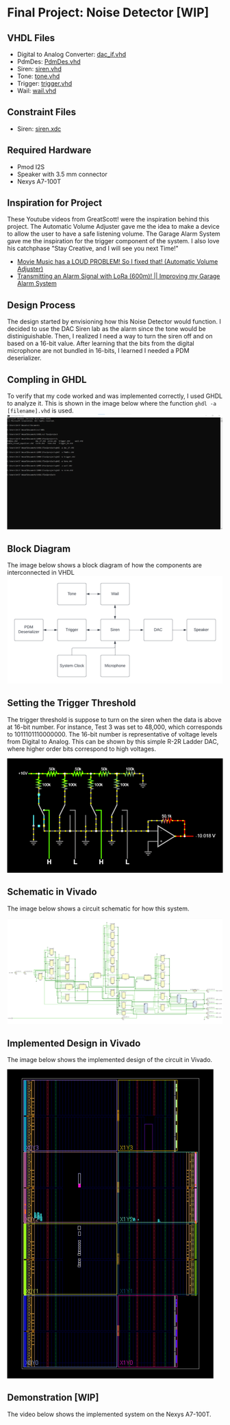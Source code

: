 # Final Project: Noise Detector [WIP]
## VHDL Files
* Digital to Analog Converter: [dac_if.vhd](./Test-3/dac_if.vhd)
* PdmDes: [PdmDes.vhd](./Test-3/PdmDes.vhd)
* Siren: [siren.vhd](./Test-3/siren.vhd)
* Tone: [tone.vhd](./Test-3/tone.vhd)
* Trigger: [trigger.vhd](./Test-3/trigger.vhd)
* Wail: [wail.vhd](./Test-3/wail.vhd)

## Constraint Files
* Siren: [siren.xdc](./Test-3/siren.xdc)

## Required Hardware
* Pmod I2S
* Speaker with 3.5 mm connector
* Nexys A7-100T

## Inspiration for Project
These Youtube videos from GreatScott! were the inspiration behind this project. The Automatic Volume Adjuster gave me the idea to make a device to allow the user to have a safe listening volume. The Garage Alarm System gave me the inspiration for the trigger component of the system. I also love his catchphase "Stay Creative, and I will see you next Time!"
* [Movie Music has a LOUD PROBLEM! So I fixed that! (Automatic Volume Adjuster)](https://www.youtube.com/watch?v=j1V2I-otdzk&t=211s)
* [Transmitting an Alarm Signal with LoRa (600m)! || Improving my Garage Alarm System](https://www.youtube.com/watch?v=ItZwa1AdrpU&t=151s)

## Design Process
The design started by envisioning how this Noise Detector would function. I decided to use the DAC Siren lab as the alarm since the tone would be distiniguishable. Then, I realized I need a way to turn the siren off and on based on a 16-bit value. After learning that the bits from the digital microphone are not bundled in 16-bits, I learned I needed a PDM deserializer.

## Compling in GHDL
To verify that my code worked and was implemented correctly, I used GHDL to analyze it. This is shown in the image below where the function ```ghdl -a [filename].vhd```  is used.
![This is an image](https://github.com/Arif12467/Digital-System-Design-AIA/blob/a30a2e69902b1ed7af9a2e2a8b13723bdba43b5f/Final-Project/Photos/GHDL%20Compile.png)

## Block Diagram
The image below shows a block diagram of how the components are interconnected in VHDL
![This is an image](https://github.com/Arif12467/Digital-System-Design-AIA/blob/6f0d885db4483583b36218580d8c2fabab3ee80c/Final-Project/Photos/Block%20Diagram.png)

## Setting the Trigger Threshold
The trigger threshold is suppose to turn on the siren when the data is above at 16-bit number. For instance, Test 3 was set to 48,000, which corresponds to 1011101110000000. The 16-bit number is representative of voltage levels from Digital to Analog. This can be shown by this simple R-2R Ladder DAC, where higher order bits correspond to high voltages.

![This is an image](https://github.com/Arif12467/Digital-System-Design-AIA/blob/68d25267e4d8a728e3968ed98a3a46b49a44b56b/Final-Project/Photos/R-2R%20Ladder%20DAC.png)

## Schematic in Vivado
The image below shows a circuit schematic for how this system.

![This is an image](https://github.com/Arif12467/Digital-System-Design-AIA/blob/abdaafbfe7f5408dd4f0dc4b8e32f4b307f3e3b4/Final-Project/Photos/Schematic%20Design.png)

## Implemented Design in Vivado
The image below shows the implemented design of the circuit in Vivado.

![This is an image](https://github.com/Arif12467/Digital-System-Design-AIA/blob/ca126b7eedb8c3bcdece4b6b9d9f679dae896851/Final-Project/Photos/Implemented%20Design.png)

## Demonstration [WIP]
The video below shows the implemented system on the Nexys A7-100T.
